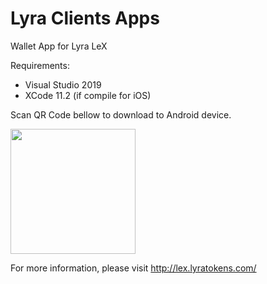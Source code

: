 # Lyra Clients Apps

Wallet App for Lyra LeX

Requirements:

- Visual Studio 2019
- XCode 11.2 (if compile for iOS)

Scan QR Code bellow to download to Android device.

<img width="200" height="200" src="https://lex.lyratokens.com/images/apk-download-qr-code.png" />

For more information, please visit http://lex.lyratokens.com/




